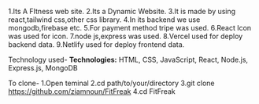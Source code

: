 1.Its A FItness web site.
2.Its a Dynamic Website.
3.It is made by using react,tailwind css,other css library.
4.In its backend we use mongodb,firebase etc.
5.For payment method tripe was used.
6.React Icon was used for icon.
7.node js,express was used.
8.Vercel used for deploy backend data.
9.Netlify used for deploy frontend data.


Technology used-
**Technologies:** HTML, CSS, JavaScript, React, Node.js, Express.js, MongoDB

To clone-
1.Open teminal
2.cd path/to/your/directory
3.git clone https://github.com/ziamnoun/FitFreak
4.cd FitFreak
